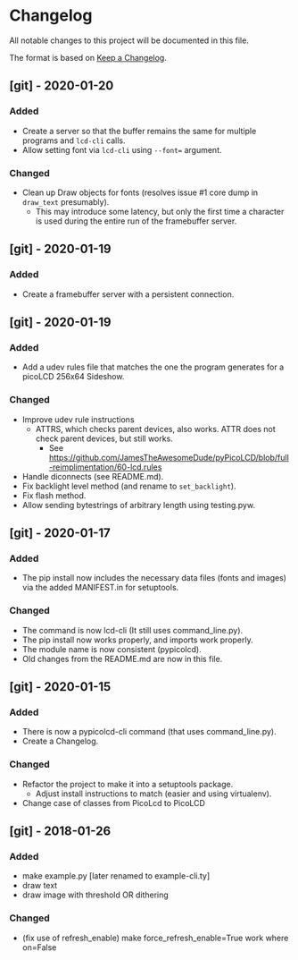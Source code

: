  # Changelog
All notable changes to this project will be documented in this file.

The format is based on [Keep a
Changelog](https://keepachangelog.com/en/1.0.0/).


## [git] - 2020-01-20
### Added
- Create a server so that the buffer remains the same for multiple
  programs and `lcd-cli` calls.
- Allow setting font via `lcd-cli` using `--font=` argument.

### Changed
- Clean up Draw objects for fonts (resolves issue #1 core dump in
  `draw_text` presumably).
  - This may introduce some latency, but only the first time a
    character is used during the entire run of the framebuffer server.


## [git] - 2020-01-19
### Added
- Create a framebuffer server with a persistent connection.


## [git] - 2020-01-19
### Added
- Add a udev rules file that matches the one the program generates for a
  picoLCD 256x64 Sideshow.

### Changed
- Improve udev rule instructions
  - ATTRS, which checks parent devices, also works. ATTR does not check
    parent devices, but still works.
    - See
      <https://github.com/JamesTheAwesomeDude/pyPicoLCD/blob/full-reimplimentation/60-lcd.rules>
- Handle diconnects (see README.md).
- Fix backlight level method (and rename to `set_backlight`).
- Fix flash method.
- Allow sending bytestrings of arbitrary length using testing.pyw.


## [git] - 2020-01-17
### Added
- The pip install now includes the necessary data files (fonts and
  images) via the added MANIFEST.in for setuptools.

### Changed
- The command is now lcd-cli (It still uses command_line.py).
- The pip install now works properly, and imports work properly.
- The module name is now consistent (pypicolcd).
- Old changes from the README.md are now in this file.


## [git] - 2020-01-15
### Added
- There is now a pypicolcd-cli command (that uses command_line.py).
- Create a Changelog.

### Changed
- Refactor the project to make it into a setuptools package.
  - Adjust install instructions to match (easier and using virtualenv).
- Change case of classes from PicoLcd to PicoLCD


## [git] - 2018-01-26
### Added
- make example.py [later renamed to example-cli.ty]
- draw text
- draw image with threshold OR dithering

### Changed
- (fix use of refresh_enable) make force_refresh_enable=True work where
  on=False
